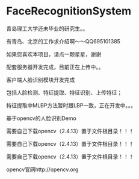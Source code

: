 # FaceRecognitionSystem

青岛理工大学还未毕业的研究生。。

有青岛、北京的工作求介绍啊～～QQ695101385

如果您喜欢本项目，请点一颗星星，谢谢

配套服务器开发完成，目前正在上传中。。

客户端人脸识别模块开发完成

包括人脸检测、特征提取、特征识别、上传特征；

特征提取中MLBP方法暂时跟LBP一致，正在开发中。。。

基于opencv的人脸识别Demo

需要自己下载opencv（2.4.13）置于文件根目录！！！

需要自己下载opencv（2.4.13）置于文件根目录！！！

需要自己下载opencv（2.4.13）置于文件根目录！！！

opencv官网http://opencv.org
